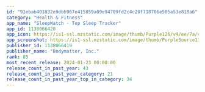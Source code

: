 ```yaml
---
id: "91ebab401832e9dbb967e415859a09e94709fd2c4c20f718706e505a53e818a6"
category: "Health & Fitness"
app_name: "SleepWatch - Top Sleep Tracker"
app_id: 1138066420
app_icon: https://is1-ssl.mzstatic.com/image/thumb/Purple126/v4/ee/7a/c1/ee7ac108-65c1-bf99-5041-6165089ad37c/AppIcon-0-0-1x_U007emarketing-0-5-0-85-220.png/1024x1024bb.png
app_screenshot: https://is1-ssl.mzstatic.com/image/thumb/PurpleSource112/v4/4b/88/cf/4b88cf5a-97ee-7b0d-f0e5-8ea86fb89ef3/2e0d7968-5e9a-48a3-97ba-422e13844409_SW_6-5_01_Top-Rated-Sleep-Tracker-Features.png/1242x2688bb.png
publisher_id: 1138066419
publisher_name: "Bodymatter, Inc."
rank: 85
most_recent_release: 2024-01-23 00:00:00
release_count_in_past_year: 43
release_count_in_past_year_category: 21
release_count_in_past_year_top_in_category: 34
---
```

